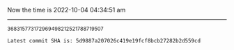 Now the time is 2022-10-04 04:34:51 am

---

<small>368315773172969498212521788719507</small>

```txt
Latest commit SHA is: 5d9887a207026c419e19fcf8bcb27282b2d559cd
```
